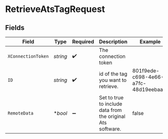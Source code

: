 # RetrieveAtsTagRequest


## Fields

| Field                                                       | Type                                                        | Required                                                    | Description                                                 | Example                                                     |
| ----------------------------------------------------------- | ----------------------------------------------------------- | ----------------------------------------------------------- | ----------------------------------------------------------- | ----------------------------------------------------------- |
| `XConnectionToken`                                          | *string*                                                    | :heavy_check_mark:                                          | The connection token                                        |                                                             |
| `ID`                                                        | *string*                                                    | :heavy_check_mark:                                          | id of the tag you want to retrieve.                         | 801f9ede-c698-4e66-a7fc-48d19eebaa4f                        |
| `RemoteData`                                                | **bool*                                                     | :heavy_minus_sign:                                          | Set to true to include data from the original Ats software. | false                                                       |